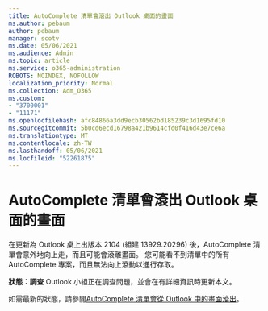 ```yaml
---
title: AutoComplete 清單會滾出 Outlook 桌面的畫面
ms.author: pebaum
author: pebaum
manager: scotv
ms.date: 05/06/2021
ms.audience: Admin
ms.topic: article
ms.service: o365-administration
ROBOTS: NOINDEX, NOFOLLOW
localization_priority: Normal
ms.collection: Adm_O365
ms.custom:
- "3700001"
- "11171"
ms.openlocfilehash: afc84866a3dd9ecb30562bd185239c3d1695fd10
ms.sourcegitcommit: 5b0cd6ecd16798a421b9614cfd0f416d43e7ce6a
ms.translationtype: MT
ms.contentlocale: zh-TW
ms.lasthandoff: 05/06/2021
ms.locfileid: "52261875"
---
```

# <a name="autocomplete-list-scrolls-off-the-screen-in-outlook-desktop"></a>AutoComplete 清單會滾出 Outlook 桌面的畫面

在更新為 Outlook 桌上出版本 2104 (組建 13929.20296) 後，AutoComplete 清單會意外地向上走，而且可能會滾離畫面。 您可能看不到清單中的所有 AutoComplete 專案，而且無法向上滾動以進行存取。

**狀態：調查** Outlook 小組正在調查問題，並會在有詳細資訊時更新本文。

如需最新的狀態，請參閱[AutoComplete 清單會從 Outlook 中的畫面滾出](https://support.microsoft.com/office/autocomplete-list-scrolls-off-the-screen-in-outlook-0247f165-697f-4238-b424-b03cd2582e2d?ui=en-US&rs=en-US&ad=US)。